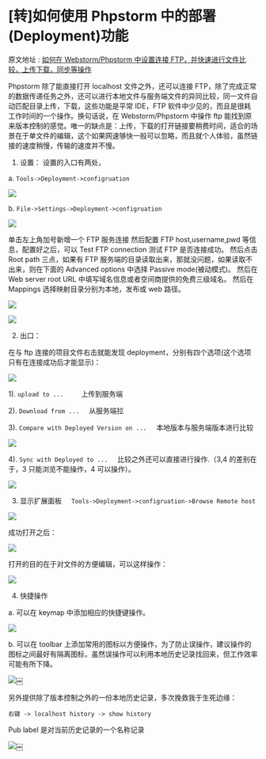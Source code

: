 # [转]如何使用 Phpstorm 中的部署(Deployment)功能

原文地址 : [如何在 Webstorm/Phpstorm 中设置连接 FTP，并快速进行文件比较，上传下载，同步等操作](https://www.cnblogs.com/jikey/p/3486621.html)

Phpstorm 除了能直接打开 localhost 文件之外，还可以连接 FTP，除了完成正常的数据传递任务之外，还可以进行本地文件与服务端文件的异同比较，同一文件自动匹配目录上传，下载，这些功能是平常 IDE，FTP 软件中少见的，而且是很耗工作时间的一个操作。换句话说，在 Webstorm/Phpstorm 中操作 ftp 能找到原来版本控制的感觉。唯一的缺点是：上传，下载的打开链接要稍费时间，适合的场景在于单文件的编辑，这个如果网速够快一般可以忽略，而且就个人体验，虽然链接的速度稍慢，传输的速度并不慢。

1. 设置： 设置的入口有两处，

a. `Tools->Deployment->configruation`

![](https://file.wulicode.com/note/2021/11-09/10-05-13082.png)

b. `File->Settings->Deployment->configruation`

![](https://file.wulicode.com/note/2021/11-09/10-05-24130.png)

单击左上角加号新增一个 FTP 服务连接 然后配置 FTP host,username,pwd 等信息，配置好之后，可以 Test FTP connection 测试 FTP 是否连接成功。 然后点击 Root path 三点，如果有 FTP 服务端的目录读取出来，那就没问题，如果读取不出来，则在下面的 Advanced options 中选择 Passive mode(被动模式)。 然后在 Web server root URL 中填写域名信息或者空间商提供的免费三级域名。 然后在 Mappings 选择映射目录分别为本地，发布或 web 路径。

![](https://file.wulicode.com/note/2021/11-09/10-05-33700.png)

![](https://file.wulicode.com/note/2021/11-09/10-05-42800.png)

2. 出口：

在与 ftp 连接的项目文件右击就能发现 deployment，分别有四个选项(这个选项只有在连接成功后才能显示)：

![](https://file.wulicode.com/note/2021/11-09/10-05-54101.png)

1). `upload to ...`         上传到服务端

2). `Download from ...`     从服务端拉

3). `Compare with Deployed Version on ...`     本地版本与服务端版本进行比较

![](https://file.wulicode.com/note/2021/11-09/10-06-03954.png)

4). `Sync with Deployed to ...`     比较之外还可以直接进行操作.（3,4 的差别在于，3 只能浏览不能操作，4 可以操作）。

![](https://file.wulicode.com/note/2021/11-09/10-06-13781.png)

3. 显示扩展面板     `Tools->Deployment->configruation->Browse Remote host`

![](https://file.wulicode.com/note/2021/11-09/10-06-23565.png)

成功打开之后：

![](https://file.wulicode.com/note/2021/11-09/10-06-33120.png)

打开的目的在于对文件的方便编辑，可以这样操作：

![](https://file.wulicode.com/note/2021/11-09/10-06-41788.png)

4. 快捷操作

a. 可以在 keymap 中添加相应的快捷键操作。

![](https://file.wulicode.com/note/2021/11-09/10-06-52351.png)

b. 可以在 toolbar 上添加常用的图标以方便操作，为了防止误操作，建议操作的图标之间最好有隔离图标，虽然误操作可以利用本地历史记录找回来，但工作效率可能有所下降。

![](https://file.wulicode.com/note/topic/phpstorm-deploy/toolbar.gif)￼

另外提供除了版本控制之外的一份本地历史记录，多次挽救我于生死边缘：

`右键 -> localhost history -> show history`

Pub label 是对当前历史记录的一个名称记录

![](https://file.wulicode.com/note/topic/phpstorm-deploy/history.gif)￼
